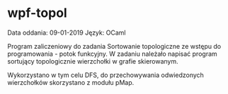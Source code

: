 # wpf-topol
Data oddania: 09-01-2019
Język: OCaml

Program zaliczeniowy do zadania Sortowanie topologiczne ze wstępu do programowania - potok funkcyjny. 
W zadaniu należało napisać program sortujący topologicznie wierzchołki w grafie skierowanym. 

Wykorzystano w tym celu DFS, do przechowywania odwiedzonych wierzchołków skorzystano z modułu pMap. 
